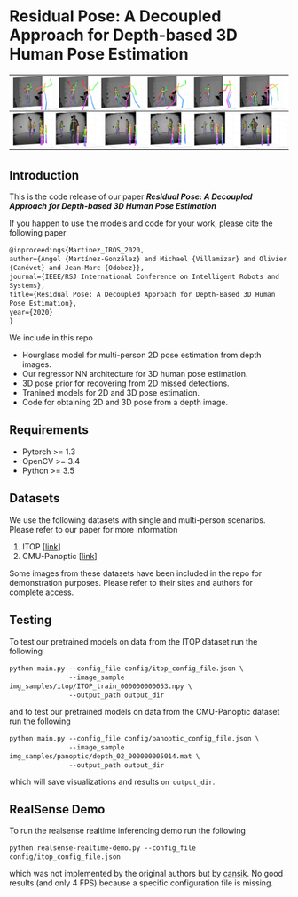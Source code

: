 # **Residual Pose: A Decoupled Approach for Depth-based 3D Human Pose Estimation**


![alt text](imgs/examples_3dpose.png)


## **Introduction**

This is the code release of our paper ***Residual Pose: A Decoupled Approach for Depth-based 3D Human Pose Estimation***


If you happen to use the models and code for your work, please cite the following paper

```
@inproceedings{Martinez_IROS_2020,
author={Angel {Martínez-González} and Michael {Villamizar} and Olivier {Canévet} and Jean-Marc {Odobez}},
journal={IEEE/RSJ International Conference on Intelligent Robots and Systems},
title={Residual Pose: A Decoupled Approach for Depth-Based 3D Human Pose Estimation},
year={2020}
}
```

We include in this repo

* Hourglass model for multi-person 2D pose estimation from depth images.
* Our regressor NN architecture for 3D human pose estimation.
* 3D pose prior for recovering from 2D missed detections.
* Tranined models for 2D and 3D pose estimation.
* Code for obtaining 2D and 3D pose from a depth image.


## **Requirements**

* Pytorch >= 1.3
* OpenCV >= 3.4
* Python >= 3.5


## **Datasets**

We use the following datasets with single and multi-person scenarios.
Please refer to our paper for more information

1. ITOP [[link](http://domedb.perception.cs.cmu.edu/)]
2. CMU-Panoptic [[link](http://domedb.perception.cs.cmu.edu/)]


Some images from these datasets have been included in the repo for
demonstration purposes. Please refer to their sites and authors for
complete access.


## **Testing**

To test our pretrained models on data from the ITOP dataset run the following 

```
python main.py --config_file config/itop_config_file.json \
               --image_sample img_samples/itop/ITOP_train_000000000053.npy \
               --output_path output_dir
```

and to test our pretrained models on data from the CMU-Panoptic dataset run
the following

```
python main.py --config_file config/panoptic_config_file.json \
               --image_sample img_samples/panoptic/depth_02_000000005014.mat \
               --output_path output_dir
```


which will save visualizations and results `on output_dir`.

## **RealSense Demo**

To run the realsense realtime inferencing demo run the following

```
python realsense-realtime-demo.py --config_file config/itop_config_file.json
```

which was not implemented by the original authors but by [cansik](https://github.com/cansik/residual_pose).
No good results (and only 4 FPS) because a specific configuration file is missing.